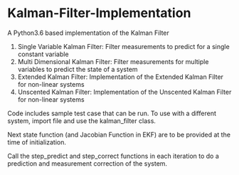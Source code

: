 # Kalman-Filter-Implementation
A Python3.6 based implementation of the Kalman Filter

1. Single Variable Kalman Filter:
	Filter measurements to predict for a single constant variable
2. Multi Dimensional Kalman Filter:
	Filter measurements for multiple variables to predict the state of a system
3. Extended Kalman Filter:
	Implementation of the Extended Kalman Filter for non-linear systems
4. Unscented Kalman Filter:
	Implementation of the Unscented Kalman Filter for non-linear systems

Code includes sample test case that can be run. To use with a different system, import file and use the kalman_filter class.

Next state function (and Jacobian Function in EKF) are to be provided at the time of initialization.

Call the step_predict and step_correct functions in each iteration to do a prediction and measurement correction of the system.
